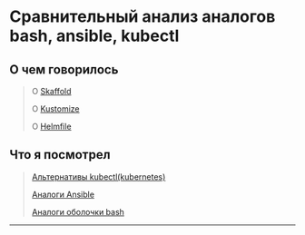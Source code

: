 # Сравнительный анализ аналогов bash, ansible, kubectl

## О чем говорилось 
> О [Skaffold](https://github.com/RomashovVs/dell-compare-analysis/blob/main/Skaffold.md/)
>
> О [Kustomize](https://github.com/RomashovVs/dell-compare-analysis/blob/main/Kustomize.md)
>
> О [Helmfile](https://github.com/RomashovVs/dell-compare-analysis/blob/main/Helmfile.md)

## Что я посмотрел
> [Альтернативы kubectl(kubernetes)](https://github.com/RomashovVs/dell-compare-analysis/blob/main/Kubernetes-alternatives.md)
> 
> [Аналоги Ansible](https://github.com/RomashovVs/dell-compare-analysis/blob/main/Ansible-alternatives.md)
> 
> [Аналоги оболочки bash](https://github.com/RomashovVs/dell-compare-analysis/blob/main/Bash-alternatives.md)
---
